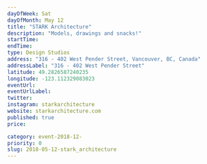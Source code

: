 ```yaml
---
dayOfWeek: Sat
dayOfMonth: May 12
title: "STARK Architecture"
description: "Models, drawings and snacks!"
startTime: 
endTime: 
type: Design Studios
address: "316 - 402 West Pender Street, Vancouver, BC, Canada"
addressLabel: "316 - 402 West Pender Street"
latitude: 49.2826587240235
longitude: -123.112329083023
eventUrl: 
eventUrlLabel: 
twitter: 
instagram: starkarchitecture
website: starkarchitecture.com
published: true
price: 

category: event-2018-12-
priority: 0
slug: 2018-05-12-stark_architecture
---
```

